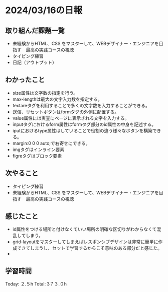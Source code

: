 # 2024/03/16の日報
## 取り組んだ課題一覧
* 未経験からHTML、CSS をマスターして、WEBデザイナー・エンジニアを目指す　最高の実践コースの視聴
* タイピング練習
* 日記（アウトプット）
## わかったこと
*  size属性は文字数の指定を行う。
*  max-lengthは最大の文字入力数を指定する。
*  textareタグを利用することで多くの文字数を入力することができる。
*  送信、リセットボタンはformタグの外側に配置する。
*  value属性には実査にページに表示される文字を入力する。
*  inputタグにおけるform属性はformタグ部分のid属性の中身を記述する。
*  iputにおけるtype属性はしていることで役割の違う様々なボタンを構築できる。
*  margin:0 0 0 auto;で右寄せにできる。
*  imgタグはインライン要素
*  figreタグはブロック要素
## 次やること
* タイピング練習
* 未経験からHTML、CSS をマスターして、WEBデザイナー・エンジニアを目指す　最高の実践コースの視聴
## 感じたこと
* id属性をつける場所と付けなくていい場所の明確な区切りがわからなくて混乱してしまう。
* grid-layoutをマスターしてしまえばレスポンシブデザインは非常に簡単に作成できてしまうし、セットで学習するからこそ意味のある部分だと感じた。
* 
##  学習時間
Today: ２.５h
Total: 3７３.０h

